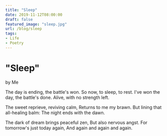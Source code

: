 ```yaml
---
title: "Sleep"
date: 2019-11-12T08:00:00
draft: false
featured_image: "sleep.jpg"
url: /blog/sleep
tags:
- Life
- Poetry
---
```


# "Sleep"

by Me

The day is ending, the battle's won. 
So now, to sleep, to rest. 
I've won the day, the battle's done. 
Alive, with no strength left. 



The sweet reprieve, reviving calm, 
Returns to me my brawn. 
But lining that all-healing balm: 
The night ends with the dawn. 



The dark of dream brings peaceful zen, 
But also nervous angst. 
For tomorrow's just today again, 
And again and again and again. 
